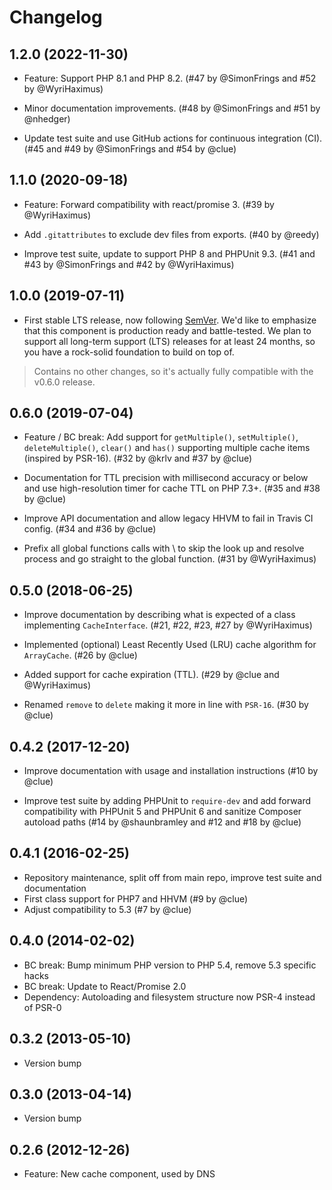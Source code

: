 # Changelog

## 1.2.0 (2022-11-30)

*   Feature: Support PHP 8.1 and PHP 8.2.
    (#47 by @SimonFrings and #52 by @WyriHaximus)

*   Minor documentation improvements.
    (#48 by @SimonFrings and #51 by @nhedger)

*   Update test suite and use GitHub actions for continuous integration (CI).
    (#45 and #49 by @SimonFrings and #54 by @clue)

## 1.1.0 (2020-09-18)

*   Feature: Forward compatibility with react/promise 3.
    (#39 by @WyriHaximus)

*   Add `.gitattributes` to exclude dev files from exports.
    (#40 by @reedy)

*   Improve test suite, update to support PHP 8 and PHPUnit 9.3.
    (#41 and #43 by @SimonFrings and #42 by @WyriHaximus)

## 1.0.0 (2019-07-11)

*   First stable LTS release, now following [SemVer](https://semver.org/).
    We'd like to emphasize that this component is production ready and battle-tested.
    We plan to support all long-term support (LTS) releases for at least 24 months,
    so you have a rock-solid foundation to build on top of.

>   Contains no other changes, so it's actually fully compatible with the v0.6.0 release.

## 0.6.0 (2019-07-04)

*   Feature / BC break: Add support for `getMultiple()`, `setMultiple()`, `deleteMultiple()`, `clear()` and `has()`
    supporting multiple cache items (inspired by PSR-16).
    (#32 by @krlv and #37 by @clue)

*   Documentation for TTL precision with millisecond accuracy or below and
    use high-resolution timer for cache TTL on PHP 7.3+.
    (#35 and #38 by @clue)

*   Improve API documentation and allow legacy HHVM to fail in Travis CI config.
    (#34 and #36 by @clue)

*   Prefix all global functions calls with \ to skip the look up and resolve process and go straight to the global function.
    (#31 by @WyriHaximus)

## 0.5.0 (2018-06-25)

* Improve documentation by describing what is expected of a class implementing `CacheInterface`. 
  (#21, #22, #23, #27 by @WyriHaximus)

* Implemented (optional) Least Recently Used (LRU) cache algorithm for `ArrayCache`. 
  (#26 by @clue)

* Added support for cache expiration (TTL).
  (#29 by @clue and @WyriHaximus)

* Renamed `remove` to `delete` making it more in line with `PSR-16`. 
  (#30 by @clue)

## 0.4.2 (2017-12-20)

*   Improve documentation with usage and installation instructions
    (#10 by @clue)

*   Improve test suite by adding PHPUnit to `require-dev` and
    add forward compatibility with PHPUnit 5 and PHPUnit 6 and
    sanitize Composer autoload paths
    (#14 by @shaunbramley and #12 and #18 by @clue)

## 0.4.1 (2016-02-25)

* Repository maintenance, split off from main repo, improve test suite and documentation
* First class support for PHP7 and HHVM (#9 by @clue)
* Adjust compatibility to 5.3 (#7 by @clue)

## 0.4.0 (2014-02-02)

* BC break: Bump minimum PHP version to PHP 5.4, remove 5.3 specific hacks
* BC break: Update to React/Promise 2.0
* Dependency: Autoloading and filesystem structure now PSR-4 instead of PSR-0

## 0.3.2 (2013-05-10)

* Version bump

## 0.3.0 (2013-04-14)

* Version bump

## 0.2.6 (2012-12-26)

* Feature: New cache component, used by DNS
